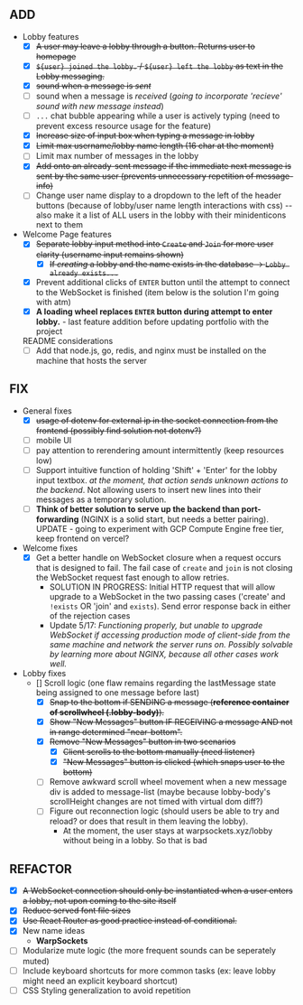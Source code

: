 ## ADD
- Lobby features
  - [x] ~~A user may leave a lobby through a button. Returns user to homepage~~
  - [x] ~~`${user} joined the lobby.` / `${user} left the lobby` as text in the Lobby messaging.~~
  - [x] ~~sound when a message is *sent*~~
  - [ ] sound when a message is *received* (*going to incorporate 'recieve' sound with new message instead*)
  - [ ] `...` chat bubble appearing while a user is actively typing (need to prevent excess resource usage for the feature)
  - [x] ~~Increase size of input box when typing a message in lobby~~
  - [x] ~~Limit max username/lobby name length (16 char at the moment)~~
  - [ ] Limit max number of messages in the lobby
  - [x] ~~Add onto an already-sent message if the immediate next message is sent by the same user (prevents unnecessary repetition of message-info)~~
  - [ ] Change user name display to a dropdown to the left of the header buttons (because of lobby/user name length interactions with css) -- also make it a list of ALL users in the lobby with their minidenticons next to them

- Welcome Page features
  - [x] ~~Separate lobby input method into `Create` and `Join` for more user clarity (username input remains shown)~~
    - [x] ~~If *creating* a lobby and the name exists in the database -> `Lobby already exists...`~~
  - [x] Prevent additional clicks of `ENTER` button until the attempt to connect to the WebSocket is finished (item below is the solution I'm going with atm)
  - [x] **A loading wheel replaces `ENTER` button during attempt to enter lobby.** - last feature addition before updating portfolio with the project

  README considerations
  - [ ] Add that node.js, go, redis, and nginx must be installed on the machine that hosts the server

## FIX
- General fixes
  - [x] ~~usage of dotenv for external ip in the socket connection from the frontend (possibly find solution not dotenv?)~~
  - [ ] mobile UI
  - [ ] pay attention to rerendering amount intermittently (keep resources low)
  <!-- - [ ] possibly render user text immediately instead of waiting for sync with db (probably bad practice though) -->
  - [ ] Support intuitive function of holding 'Shift' + 'Enter' for the lobby input textbox. *at the moment, that action sends unknown actions to the backend*. Not allowing users to insert new lines into their messages as a temporary solution.
  - [ ] **Think of better solution to serve up the backend than port-forwarding** (NGINX is a solid start, but needs a better pairing). UPDATE - going to experiment with GCP Compute Engine free tier, keep frontend on vercel?

- Welcome fixes
  - [x] Get a better handle on WebSocket closure when a request occurs that is designed to fail. The fail case of `create` and `join` is not closing the WebSocket request fast enough to allow retries.
    - SOLUTION IN PROGRESS: Initial HTTP request that will allow upgrade to a WebSocket in the two passing cases ('create' and `!exists` OR 'join' and `exists`). Send error response back in either of the rejection cases
    - Update 5/17: *Functioning properly, but unable to upgrade WebSocket if accessing production mode of client-side from the same machine and network the server runs on. Possibly solvable by learning more about NGINX, because all other cases work well.*

- Lobby fixes
  - [] Scroll logic (one flaw remains regarding the lastMessage state being assigned to one message before last)
    - [x] ~~Snap to the bottom if SENDING a message (**reference container of scrollwheel (.lobby-body)**).~~
    - [x] ~~Show "New Messages" button IF RECEIVING a message AND not in range determined "near-bottom".~~
    - [x] ~~Remove "New Messages" button in two scenarios~~
      - [x] ~~Client scrolls to the bottom manually (need listener)~~
      - [x] ~~"New Messages" button is clicked (which snaps user to the bottom)~~
    - [ ] Remove awkward scroll wheel movement when a new message div is added to message-list (maybe because lobby-body's scrollHeight changes are not timed with virtual dom diff?)
    - [ ] Figure out reconnection logic (should users be able to try and reload? or does that result in them leaving the lobby).
      - At the moment, the user stays at warpsockets.xyz/lobby without being in a lobby. So that is bad

## REFACTOR
- [x] ~~A WebSocket connection should only be instantiated when a user enters a lobby, not upon coming to the site itself~~
- [x] ~~Reduce served font file sizes~~
- [x] ~~Use React Router as good practice instead of conditional.~~
- [x] New name ideas
  - **WarpSockets**
- [ ] Modularize mute logic (the more frequent sounds can be seperately muted)
- [ ] Include keyboard shortcuts for more common tasks (ex: leave lobby might need an explicit keyboard shortcut)
- [ ] CSS Styling generalization to avoid repetition